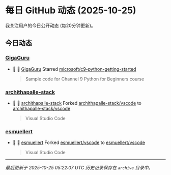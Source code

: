# 每日 GitHub 动态 (2025-10-25)

我关注用户的今日公开动态 (每20分钟更新)。

## 今日动态

### [GigaGuru](https://github.com/GigaGuru)
- 🌟 👤 [GigaGuru](https://github.com/GigaGuru) Starred [microsoft/c9-python-getting-started](https://github.com/microsoft/c9-python-getting-started)
  > Sample code for Channel 9 Python for Beginners course

### [archithapalle-stack](https://github.com/archithapalle-stack)
- 🍴 👤 [archithapalle-stack](https://github.com/archithapalle-stack) Forked [archithapalle-stack/vscode](https://github.com/archithapalle-stack/vscode) to [archithapalle-stack/vscode](https://github.com/archithapalle-stack/vscode)
  > Visual Studio Code

### [esmuellert](https://github.com/esmuellert)
- 🍴 👤 [esmuellert](https://github.com/esmuellert) Forked [esmuellert/vscode](https://github.com/esmuellert/vscode) to [esmuellert/vscode](https://github.com/esmuellert/vscode)
  > Visual Studio Code


---
*最后更新于 2025-10-25 05:22:07 UTC*
*历史记录保存在 `archive` 目录中。*
